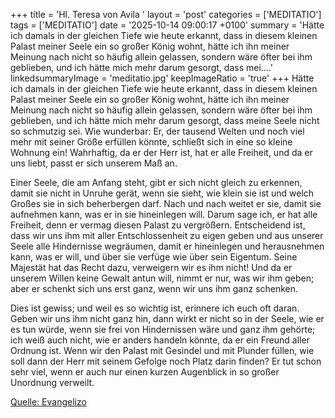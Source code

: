 +++
title = 'Hl. Teresa von Avila  '
layout = 'post'
categories = ['MEDITATIO']
tags = ['MEDITATIO']
date = '2025-10-14 09:00:17 +0100'
summary = 'Hätte ich damals in der gleichen Tiefe wie heute erkannt, dass in diesem kleinen Palast meiner Seele ein so großer König wohnt, hätte ich ihn meiner Meinung nach nicht so häufig allein gelassen, sondern wäre öfter bei ihm geblieben, und ich hätte mich mehr darum gesorgt, dass mei....'
linkedsummaryImage = 'meditatio.jpg'
keepImageRatio = 'true'
+++
Hätte ich damals in der gleichen Tiefe wie heute erkannt, dass in diesem kleinen Palast meiner Seele ein so großer König wohnt, hätte ich ihn meiner Meinung nach nicht so häufig allein gelassen, sondern wäre öfter bei ihm geblieben, und ich hätte mich mehr darum gesorgt, dass meine Seele nicht so schmutzig sei.<!--more--> Wie wunderbar: Er, der tausend Welten und noch viel mehr mit seiner Größe erfüllen könnte, schließt sich in eine so kleine Wohnung ein! Wahrhaftig, da er der Herr ist, hat er alle Freiheit, und da er uns liebt, passt er sich unserem Maß an.
 
Einer Seele, die am  Anfang steht, gibt er sich nicht gleich zu erkennen, damit sie nicht in Unruhe gerät, wenn sie sieht, wie klein sie ist und welch Großes sie in sich beherbergen darf. Nach und nach weitet er sie, damit sie aufnehmen kann, was er in sie hineinlegen will. Darum sage ich, er hat alle Freiheit, denn er vermag diesen Palast zu vergrößern. Entscheidend ist, dass wir uns ihm mit aller Entschlossenheit zu eigen geben und aus unserer Seele alle Hindernisse wegräumen, damit er hineinlegen und herausnehmen kann, was er will, und über sie verfüge wie über sein Eigentum. Seine Majestät hat das Recht dazu, verweigern wir es ihm nicht! Und da er unserem Willen keine Gewalt antun will, nimmt er nur, was wir ihm geben; aber er schenkt sich uns erst ganz, wenn wir uns ihm ganz schenken.
 
Dies ist gewiss; und weil es so wichtig ist, erinnere ich euch oft daran. Geben wir uns ihm nicht ganz hin, dann wirkt er nicht so in der Seele, wie er es tun würde, wenn sie frei von Hindernissen wäre und ganz ihm gehörte; ich weiß auch nicht, wie er anders handeln könnte, da er ein Freund aller Ordnung ist. Wenn wir den Palast mit Gesindel und mit Plunder füllen, wie soll dann der Herr mit seinem Gefolge noch Platz darin finden? Er tut schon sehr viel, wenn er auch nur einen kurzen Augenblick in so großer Unordnung verweilt.   
 


[Quelle: Evangelizo](https://evangeliumtagfuertag.org/DE/gospel)
